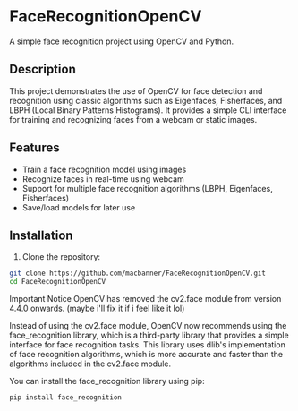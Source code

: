 # FaceRecognitionOpenCV

A simple face recognition project using OpenCV and Python.

## Description

This project demonstrates the use of OpenCV for face detection and recognition using classic algorithms such as Eigenfaces, Fisherfaces, and LBPH (Local Binary Patterns Histograms). It provides a simple CLI interface for training and recognizing faces from a webcam or static images.

## Features

- Train a face recognition model using images
- Recognize faces in real-time using webcam
- Support for multiple face recognition algorithms (LBPH, Eigenfaces, Fisherfaces)
- Save/load models for later use

## Installation

1. Clone the repository:

```bash
git clone https://github.com/macbanner/FaceRecognitionOpenCV.git
cd FaceRecognitionOpenCV
```

Important Notice
OpenCV has removed the cv2.face module from version 4.4.0 onwards. (maybe i'll fix it if i feel like it lol) 

Instead of using the cv2.face module, OpenCV now recommends using the face_recognition library, which is a third-party library that provides a simple interface for face recognition tasks. This library uses dlib's implementation of face recognition algorithms, which is more accurate and faster than the algorithms included in the cv2.face module.

You can install the face_recognition library using pip:

```bash
pip install face_recognition
```


